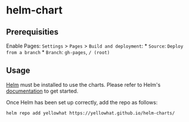 # helm-chart

## Prerequisities

Enable Pages: `Settings` > `Pages` > `Build and deployment`:
    * `Source`: `Deploy from a branch`
    * `Branch`: `gh-pages`, `/ (root)`

## Usage

[Helm](https://helm.sh) must be installed to use the charts.  Please refer to
Helm's [documentation](https://helm.sh/docs) to get started.

Once Helm has been set up correctly, add the repo as follows:

```bash
helm repo add yellowhat https://yellowhat.github.io/helm-charts/
```
